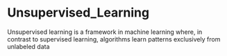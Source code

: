 # Unsupervised_Learning
Unsupervised learning is a framework in machine learning where, in contrast to supervised learning, algorithms learn patterns exclusively from unlabeled data
